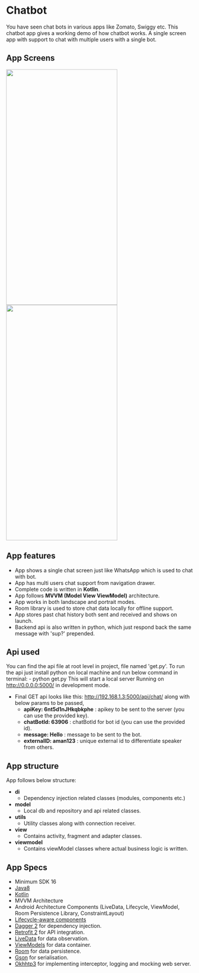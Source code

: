 # Chatbot

You have seen chat bots in various apps like Zomato, Swiggy etc. This chatbot app gives a working demo of how chatbot works. A single screen app with support to chat with multiple users with a single bot.

## App Screens
<p>
<img src="/media/chatbot_demo_one.gif" width="300" height="634">   <img src="/media/chatbot_demo_two.gif" width="300" height="634">
</p>

## App features
* App shows a single chat screen just like WhatsApp which is used to chat with bot.
* App has multi users chat support from navigation drawer.
* Complete code is written in <b>Kotlin</b>.
* App follows <b>MVVM (Model View ViewModel)</b> architecture.
* App works in both landscape and portrait modes.
* Room library is used to store chat data locally for offline support.
* App stores past chat history both sent and received and shows on launch.
* Backend api is also written in python, which just respond back the same message with 'sup?' prepended.

## Api used
You can find the api file at root level in project, file named 'get.py'.
To run the api just install python on local machine and run below command in terminal:
    - python get.py
This will start a local server Running on http://0.0.0.0:5000/  in development mode.

* Final GET api looks like this: http://192.168.1.3:5000/api/chat/
    along with below params to be passed,
    * <b>apiKey: 6nt5d1nJHkqbkphe</b> : apikey to be sent to the server (you can use the provided key). 
    * <b>chatBotId: 63906</b> : chatBotId for bot id (you can use the provided id).
    * <b>message: Hello</b> : message to be sent to the bot.
    * <b>externalID: aman123</b> : unique external id to differentiate speaker from others.

## App structure
App follows below structure:
* <b>di</b>
    * Dependency injection related classes (modules, components etc.)
* <b>model</b>
    * Local db and repository and api related classes.
* <b>utils</b>
    * Utility classes along with connection receiver. 
* <b>view</b>
    * Contains activity, fragment and adapter classes.
* <b>viewmodel</b>
    * Contains viewModel classes where actual business logic is written.
    
## App Specs
- Minimum SDK 16
- [Java8](https://java.com/en/download/faq/java8.xml)
- [Kotlin](https://kotlinlang.org/)
- MVVM Architecture
- Android Architecture Components (LiveData, Lifecycle, ViewModel, Room Persistence Library, ConstraintLayout)
- [Lifecycle-aware components](https://developer.android.com/topic/libraries/architecture/lifecycle)
- [Dagger 2](https://google.github.io/dagger/) for dependency injection.
- [Retrofit 2](https://square.github.io/retrofit/) for API integration.
- [LiveData](https://developer.android.com/topic/libraries/architecture/livedata) for data observation.
- [ViewModels](https://developer.android.com/topic/libraries/architecture/viewmodel) for data container.
- [Room](https://developer.android.com/topic/libraries/architecture/room) for data persistence.
- [Gson](https://github.com/google/gson) for serialisation.
- [Okhhtp3](https://github.com/square/okhttp) for implementing interceptor, logging and mocking web server.
